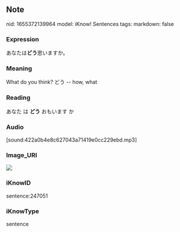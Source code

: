 ## Note
nid: 1655372139964
model: iKnow! Sentences
tags: 
markdown: false

### Expression
あなたは<b>どう</b>思いますか。

### Meaning
What do you think?
どう -- how, what

### Reading
あなた は <b>どう</b> おもいます か

### Audio
[sound:422a0b4e8c627043a71419e0cc229ebd.mp3]

### Image_URI
<img src="e320e5df44616c58438f09abf17de07b.jpg">

### iKnowID
sentence:247051

### iKnowType
sentence
